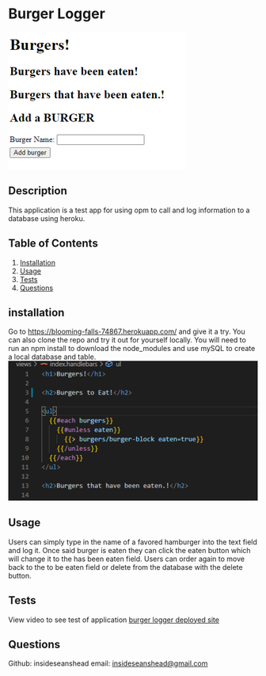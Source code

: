 # Burger Logger
![website](/assets/site.png)
## Description
    
This application is a test app for using opm to call and log information to a database using heroku.

## Table of Contents
1. [Installation](#installation)
1. [Usage](#usage)
1. [Tests](#tests)
1. [Questions](#questions)

## installation
    
Go to https://blooming-falls-74867.herokuapp.com/ and give it a try. You can also clone the repo and try it out for yourself locally. You will need to run an npm install to download the node_modules and use mySQL to create a local database and table.
![code snippit](/assets/code.png)
## Usage
    
Users can simply type in the name of a favored hamburger into the text field and log it. Once said burger is eaten they can click the eaten button which will change it to the has been eaten field. Users can order again to move back to the to be eaten field or delete from the database with the delete button.
    
## Tests
    
View video to see test of application 
[burger logger deployed site](https://drive.google.com/file/d/1oxjbag4jNIQRGnL5C-fsaR_KqAS-VPmV/view)
## Questions

Github: insideseanshead
email: insideseanshead@gmail.com